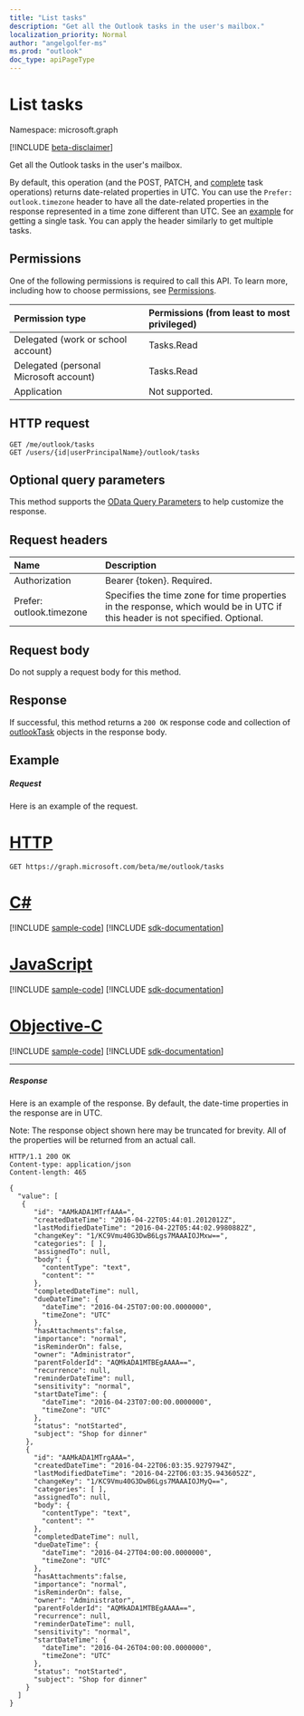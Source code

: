 ```yaml
---
title: "List tasks"
description: "Get all the Outlook tasks in the user's mailbox."
localization_priority: Normal
author: "angelgolfer-ms"
ms.prod: "outlook"
doc_type: apiPageType
---
```


# List tasks

Namespace: microsoft.graph

[!INCLUDE [beta-disclaimer](../../includes/beta-disclaimer.md)]

Get all the Outlook tasks in the user's mailbox.

By default, this operation (and the POST, PATCH, and [complete](../api/outlooktask-complete.md) task operations) returns date-related properties in UTC.
You can use the `Prefer: outlook.timezone` header to have all the date-related properties in the response represented in a time zone
different than UTC. See an [example](outlooktask-get.md#example-2-get-outlook-task-with-date-time-properties-in-pacific-standard-time) for getting a single task. You can apply the header similarly to get multiple tasks.

## Permissions
One of the following permissions is required to call this API. To learn more, including how to choose permissions, see [Permissions](/graph/permissions-reference).

|Permission type      | Permissions (from least to most privileged)              |
|:--------------------|:---------------------------------------------------------|
|Delegated (work or school account) | Tasks.Read    |
|Delegated (personal Microsoft account) | Tasks.Read    |
|Application | Not supported. |

## HTTP request
<!-- { "blockType": "ignored" } -->
```http
GET /me/outlook/tasks
GET /users/{id|userPrincipalName}/outlook/tasks
```
## Optional query parameters
This method supports the [OData Query Parameters](https://developer.microsoft.com/graph/docs/concepts/query_parameters) to help customize the response.

## Request headers
| Name      |Description|
|:----------|:----------|
| Authorization  | Bearer {token}. Required. |
| Prefer: outlook.timezone | Specifies the time zone for time properties in the response, which would be in UTC if this header is not specified. Optional.|

## Request body
Do not supply a request body for this method.

## Response

If successful, this method returns a `200 OK` response code and collection of [outlookTask](../resources/outlooktask.md) objects in the response body.
## Example
##### Request
Here is an example of the request.

# [HTTP](#tab/http)
<!-- {
  "blockType": "request",
  "name": "outlookuser_get_tasks"
}-->
```msgraph-interactive
GET https://graph.microsoft.com/beta/me/outlook/tasks
```
# [C#](#tab/csharp)
[!INCLUDE [sample-code](../includes/snippets/csharp/outlookuser-get-tasks-csharp-snippets.md)]
[!INCLUDE [sdk-documentation](../includes/snippets/snippets-sdk-documentation-link.md)]

# [JavaScript](#tab/javascript)
[!INCLUDE [sample-code](../includes/snippets/javascript/outlookuser-get-tasks-javascript-snippets.md)]
[!INCLUDE [sdk-documentation](../includes/snippets/snippets-sdk-documentation-link.md)]

# [Objective-C](#tab/objc)
[!INCLUDE [sample-code](../includes/snippets/objc/outlookuser-get-tasks-objc-snippets.md)]
[!INCLUDE [sdk-documentation](../includes/snippets/snippets-sdk-documentation-link.md)]

---

##### Response
Here is an example of the response. By default, the date-time properties in the response are in UTC.

Note: The response object shown here may be truncated for brevity. All of the properties will be returned from an actual call.
<!-- {
  "blockType": "response",
  "truncated": true,
  "@odata.type": "microsoft.graph.outlookTask",
  "isCollection": true
} -->
```http
HTTP/1.1 200 OK
Content-type: application/json
Content-length: 465

{
  "value": [
   {
      "id": "AAMkADA1MTrfAAA=",
      "createdDateTime": "2016-04-22T05:44:01.2012012Z",
      "lastModifiedDateTime": "2016-04-22T05:44:02.9980882Z",
      "changeKey": "1/KC9Vmu40G3DwB6Lgs7MAAAIOJMxw==",
      "categories": [ ],
      "assignedTo": null,
      "body": {
        "contentType": "text",
        "content": ""
      },
      "completedDateTime": null,
      "dueDateTime": {
        "dateTime": "2016-04-25T07:00:00.0000000",
        "timeZone": "UTC"
      },
      "hasAttachments":false,
      "importance": "normal",
      "isReminderOn": false,
      "owner": "Administrator",
      "parentFolderId": "AQMkADA1MTBEgAAAA==",
      "recurrence": null,
      "reminderDateTime": null,
      "sensitivity": "normal",
      "startDateTime": {
        "dateTime": "2016-04-23T07:00:00.0000000",
        "timeZone": "UTC"
      },
      "status": "notStarted",
      "subject": "Shop for dinner"
    },
    {
      "id": "AAMkADA1MTrgAAA=",
      "createdDateTime": "2016-04-22T06:03:35.9279794Z",
      "lastModifiedDateTime": "2016-04-22T06:03:35.9436052Z",
      "changeKey": "1/KC9Vmu40G3DwB6Lgs7MAAAIOJMyQ==",
      "categories": [ ],
      "assignedTo": null,
      "body": {
        "contentType": "text",
        "content": ""
      },
      "completedDateTime": null,
      "dueDateTime": {
        "dateTime": "2016-04-27T04:00:00.0000000",
        "timeZone": "UTC"
      },
      "hasAttachments":false,
      "importance": "normal",
      "isReminderOn": false,
      "owner": "Administrator",
      "parentFolderId": "AQMkADA1MTBEgAAAA==",
      "recurrence": null,
      "reminderDateTime": null,
      "sensitivity": "normal",
      "startDateTime": {
        "dateTime": "2016-04-26T04:00:00.0000000",
        "timeZone": "UTC"
      },
      "status": "notStarted",
      "subject": "Shop for dinner"
    }
  ]
}
```

<!-- uuid: 8fcb5dbc-d5aa-4681-8e31-b001d5168d79
2015-10-25 14:57:30 UTC -->
<!--
{
  "type": "#page.annotation",
  "description": "List Tasks",
  "keywords": "",
  "section": "documentation",
  "tocPath": "",
  "suppressions": [
  ]
}
-->
